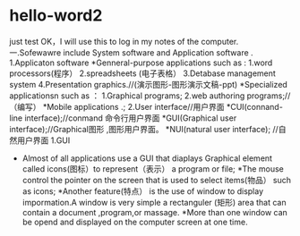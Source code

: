 # hello-word2
just test
OK，I will use this to log in my notes of the computer.
一.Sofewawre include System software and Application software .
1.Applicaton software 
    *Genneral-purpose applications
    such as :
    1.word processors(程序）
    2.spreadsheets (电子表格）
    3.Detabase management system
    4.Presentation graphics.//(演示图形-图形演示文稿-ppt)
    *Specialized applicationsn 
    such as ：
    1.Graphical programs;
    2.web authoring programs;//（编写）
    *Mobile applications .;
2.User interface//用户界面
*CUI(connand-line interface);//conmand 命令行用户界面
*GUI(Graphical user interface);//Graphical图形 ,图形用户界面。
*NUI(natural user interface); //自然用户界面 
  1.GUI 
  * Almost of all applications use a GUI that diaplays Graphical element called icons(图标）to represent（表示） a program or file;
  *The mouse control the pointer on the screen that is used  to select items(物品） such as icons;
  *Another feature(特点） is the use of window to display impormation.A window is very simple a rectanguler (矩形) area that can contain
  a document ,program,or massage.
  *More than one window can be opend and displayed on the computer screen at one time. 
  
